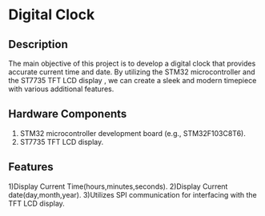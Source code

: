 # **Digital Clock**
## Description
  The main objective of this project is to develop a digital clock that provides accurate current time and date. By utilizing the STM32 microcontroller and the ST7735 TFT LCD display , we can create a sleek and modern timepiece with various additional features.
## Hardware Components
1) STM32 microcontroller development board (e.g., STM32F103C8T6).
2) ST7735 TFT LCD display.
## Features
1)Display Current Time(hours,minutes,seconds).
2)Display Current date(day,month,year).
3)Utilizes SPI communication for interfacing with the TFT LCD display.
